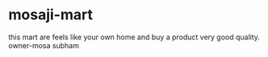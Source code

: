 # mosaji-mart
this mart are feels like your own home and buy a product very good quality.
<br>
owner-mosa subham
